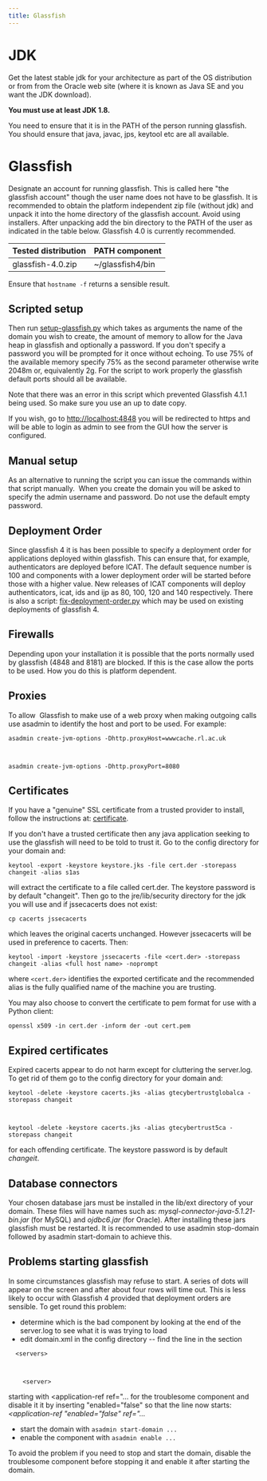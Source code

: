 ```yaml
---
title: Glassfish
---
```


# JDK

Get the latest stable jdk for your architecture as part of the OS
distribution or from from the Oracle web site (where it is known as Java
SE and you want the JDK download).

**You must use at least JDK 1.8.**

You need to ensure that it is in the PATH of the person running glassfish.
You should ensure that java, javac, jps, keytool etc are all available.

# Glassfish

Designate an account for running glassfish. This is called here "the
glassfish account" though the user name does not have to be glassfish.
It is recommended to obtain the platform independent zip file (without
jdk) and unpack it into the home directory of the glassfish account.
Avoid using installers. After unpacking add the bin directory to the
PATH of the user as indicated in the table below. Glassfish 4.0 is
currently recommended.

| Tested distribution | PATH component   |
| ------------------- | ---------------- |
| glassfish-4.0.zip   | ~/glassfish4/bin |

Ensure that `hostname -f` returns a sensible result.

## Scripted setup

Then run [setup-glassfish.py](/misc/scripts/setup-glassfish.py)
which takes as arguments the name of the domain you wish to create, the amount
of memory to allow for the Java heap in glassfish and optionally a
password. If you don't specify a password you will be prompted for it
once without echoing. To use 75% of the available memory specify 75% as
the second parameter otherwise write 2048m or, equivalently 2g. For the
script to work properly the glassfish default ports should all be
available.

Note that there was an error in this script which prevented Glassfish
4.1.1 being used. So make sure you use an up to date copy.

If you wish, go to [http://localhost:4848](http://localhost:4848/) you
will be redirected to https and will be able to login as admin to see
from the GUI how the server is configured.

## Manual setup

As an alternative to running the script you can issue the commands
within that script manually.  When you create the domain you will be
asked to specify the admin username and password. Do not use the default
empty password.

## Deployment Order

Since glassfish 4 it is has been possible to specify a deployment order
for applications deployed within glassfish. This can ensure that, for
example, authenticators are deployed before ICAT. The default sequence
number is 100 and components with a lower deployment order will be
started before those with a higher value. New releases of ICAT
components will deploy authenticators, icat, ids and ijp as 80, 100, 120
and 140 respectively. There is also a script: [fix-deployment-order.py](/misc/scripts/fix-deployment-order.py)
which may be used on existing deployments of glassfish 4.

## Firewalls

Depending upon your installation it is possible that the ports normally
used by glassfish (4848 and 8181) are blocked. If this is the case allow
the ports to be used. How you do this is platform dependent.

## Proxies

To allow  Glassfish to make use of a web proxy when making outgoing
calls use asadmin to identify the host and port to be used. For example:

    asadmin create-jvm-options -Dhttp.proxyHost=wwwcache.rl.ac.uk



    asadmin create-jvm-options -Dhttp.proxyPort=8080

## Certificates

If you have a "genuine" SSL certificate from a trusted provider to
install, follow the instructions
at: [certificate](/installation/glassfish-certificate/ "Certificate").

If you don't have a trusted certificate then any java application
seeking to use the glassfish will need to be told to trust it. Go to the
config directory for your domain and:

    keytool -export -keystore keystore.jks -file cert.der -storepass changeit -alias s1as

will extract the certificate to a file called cert.der. The keystore
password is by default "changeit". Then go to the jre/lib/security
directory for the jdk you will use and if jssecacerts does not exist:

    cp cacerts jssecacerts

which leaves the original cacerts unchanged. However jssecacerts will be
used in preference to cacerts. Then:

    keytool -import -keystore jssecacerts -file <cert.der> -storepass changeit -alias <full host name> -noprompt

where `<cert.der>` identifies the exported certificate and the
recommended alias is the fully qualified name of the machine you are
trusting.

You may also choose to convert the certificate to pem format for use
with a Python client:

    openssl x509 -in cert.der -inform der -out cert.pem

## Expired certificates

Expired cacerts appear to do not harm except for cluttering the
server.log. To get rid of them go to the config directory for your
domain and:

    keytool -delete -keystore cacerts.jks -alias gtecybertrustglobalca -storepass changeit



    keytool -delete -keystore cacerts.jks -alias gtecybertrust5ca -storepass changeit

for each offending certificate. The keystore password is by default
_changeit_.

## Database connectors

Your chosen database jars must be installed in the lib/ext directory of
your domain. These files will have names such as:
_mysql-connector-java-5.1.21-bin.jar_ (for MySQL) and _ojdbc6.jar_ (for
Oracle). After installing these jars glassfish must be restarted. It is
recommended to use asadmin stop-domain followed by asadmin start-domain
to achieve this.

## Problems starting glassfish

In some circumstances glassfish may refuse to start. A series of dots
will appear on the screen and after about four rows will time out. This
is less likely to occur with Glassfish 4 provided that deployment orders
are sensible. To get round this problem:

- determine which is the bad component by looking at the end of the
  server.log to see what it is was trying to load
- edit domain.xml in the config directory -- find the line in the
  section

<!-- -->

      <servers>



        <server>

starting with \<application-ref ref="... for the troublesome component
and disable it it by inserting "enabled="false" so that the line now
starts: _\<application-ref "enabled="false" ref="..._

- start the domain with `asadmin start-domain ...`
- enable the component with `asadmin enable ...`

To avoid the problem if you need to stop and start the domain, disable
the troublesome component before stopping it and enable it after
starting the domain.
